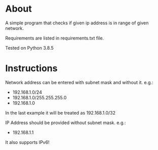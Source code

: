 # About
A simple program that checks if given ip address is in range of given network.

Requirements are listed in requirements.txt file.

Tested on Python 3.8.5

# Instructions
Network address can be entered with subnet mask and without it. e.g.: 
- 192.168.1.0/24
- 192.168.1.0/255.255.255.0
- 192.168.1.0

In the last example it will be treated as 192.168.1.0/32

IP Address should be provided without subnet mask. e.g.: 
- 192.168.1.1

It also supports IPv6!
